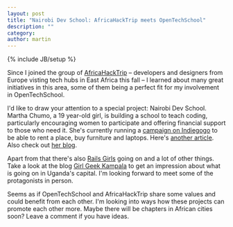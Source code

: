 ```yaml
---
layout: post
title: "Nairobi Dev School: AfricaHackTrip meets OpenTechSchool"
description: ""
category:
author: martin
---
```

{% include JB/setup %}

Since I joined the group of [AfricaHackTrip](http://africahacktrip.org/) – developers and designers from Europe visting tech hubs in East Africa this fall – I learned about many great initiatives in this area, some of them being a perfect fit for my involvement in OpenTechSchool.

I'd like to draw your attention to a special project: Nairobi Dev School. Martha Chumo, a 19 year-old girl, is building a school to teach coding, particularly encouraging women to participate and offering financial support to those who need it. She's currently running a [campaign on Indiegogo](http://www.indiegogo.com/projects/nairobi-dev-school) to be able to rent a place, buy furniture and laptops. Here's [another article](http://geekfeminism.org/2013/06/26/martha-chumo-founding-nairobi-dev-school/). Also check out [her blog](http://nchelimo.blogspot.de).

Apart from that there's also [Rails Girls](http://railsgirls.com) going on and a lot of other things. Take a look at the blog [Girl Geek Kampala](http://girlgeekkampala.com) to get an impression about what is going on in Uganda's capital. I'm looking forward to meet some of the protagonists in person.

Seems as if OpenTechSchool and AfricaHackTrip share some values and could benefit from each other. I'm looking into ways how these projects can promote each other more. Maybe there will be chapters in African cities soon? Leave a comment if you have ideas.

